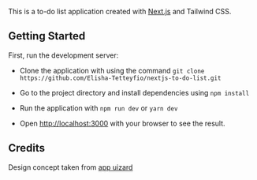 This is a to-do list application created with [Next.js](https://nextjs.org/) and Tailwind CSS.

## Getting Started

First, run the development server:

- Clone the application with using the command
`git clone https://github.com/Elisha-Tetteyfio/nextjs-to-do-list.git`

- Go to the project directory and install dependencies using
`npm install`

- Run the application with
`npm run dev`
or
`yarn dev`

- Open [http://localhost:3000](http://localhost:3000) with your browser to see the result.

 ## Credits
 Design concept taken from [app uizard](https://app.uizard.io/templates/XXJOvmKW0jhEyYZdmA7w/overview)
